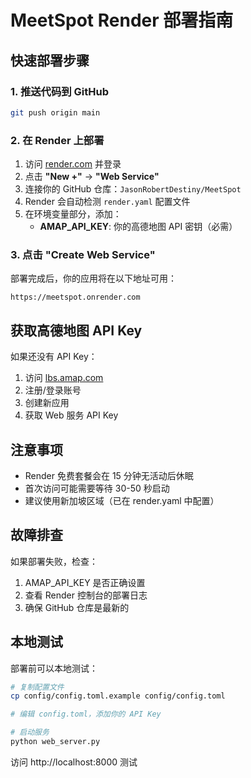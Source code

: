 # MeetSpot Render 部署指南

## 快速部署步骤

### 1. 推送代码到 GitHub
```bash
git push origin main
```

### 2. 在 Render 上部署

1. 访问 [render.com](https://render.com) 并登录
2. 点击 **"New +"** → **"Web Service"**
3. 连接你的 GitHub 仓库：`JasonRobertDestiny/MeetSpot`
4. Render 会自动检测 `render.yaml` 配置文件
5. 在环境变量部分，添加：
   - **AMAP_API_KEY**: 你的高德地图 API 密钥（必需）

### 3. 点击 "Create Web Service"

部署完成后，你的应用将在以下地址可用：
```
https://meetspot.onrender.com
```

## 获取高德地图 API Key

如果还没有 API Key：
1. 访问 [lbs.amap.com](https://lbs.amap.com)
2. 注册/登录账号
3. 创建新应用
4. 获取 Web 服务 API Key

## 注意事项

- Render 免费套餐会在 15 分钟无活动后休眠
- 首次访问可能需要等待 30-50 秒启动
- 建议使用新加坡区域（已在 render.yaml 中配置）

## 故障排查

如果部署失败，检查：
1. AMAP_API_KEY 是否正确设置
2. 查看 Render 控制台的部署日志
3. 确保 GitHub 仓库是最新的

## 本地测试

部署前可以本地测试：
```bash
# 复制配置文件
cp config/config.toml.example config/config.toml

# 编辑 config.toml，添加你的 API Key

# 启动服务
python web_server.py
```

访问 http://localhost:8000 测试
